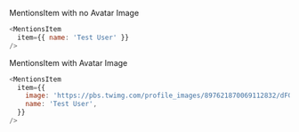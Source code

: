 MentionsItem with no Avatar Image

```js
<MentionsItem
  item={{ name: 'Test User' }}
/>
```

MentionsItem with Avatar Image

```js
<MentionsItem
  item={{
    image: 'https://pbs.twimg.com/profile_images/897621870069112832/dFGq6aiE_400x400.jpg',
    name: 'Test User',
  }}
/>
```
